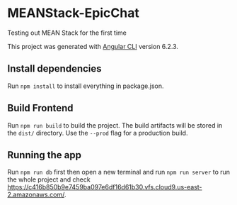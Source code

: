 # MEANStack-EpicChat

Testing out MEAN Stack for the first time 

This project was generated with [Angular CLI](https://github.com/angular/angular-cli) version 6.2.3.

## Install dependencies
Run `npm install` to install everything in package.json.

## Build Frontend
Run `npm run build` to build the project. The build artifacts will be stored in the `dist/` directory. Use the `--prod` flag for a production build.

## Running the app
Run `npm run db` first then open a new terminal and run `npm run server` to run the whole project and check https://c416b850b9e7459ba097e6df16d61b30.vfs.cloud9.us-east-2.amazonaws.com/.
